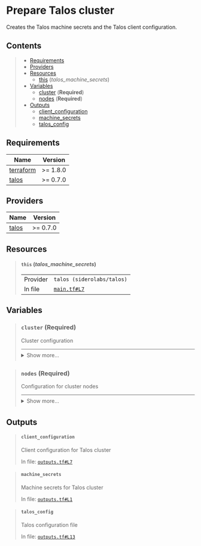 # Prepare Talos cluster

Creates the Talos machine secrets and the Talos client configuration.
## Contents

<blockquote>

- [Requirements](#requirements)
- [Providers](#providers)
- [Resources](#resources)
  - [this](#this-talos_machine_secrets) (*talos_machine_secrets*)
- [Variables](#variables)
  - [cluster](#cluster-required) (**Required**)
  - [nodes](#nodes-required) (**Required**)
- [Outputs](#outputs)
  - [client_configuration](#client_configuration)
  - [machine_secrets](#machine_secrets)
  - [talos_config](#talos_config)</blockquote>

## Requirements

| Name | Version |
|------|---------|
| <a name="requirement_terraform"></a> [terraform](#requirement\_terraform) | >= 1.8.0 |
| <a name="requirement_talos"></a> [talos](#requirement\_talos) | >= 0.7.0 |
## Providers

| Name | Version |
|------|---------|
| <a name="provider_talos"></a> [talos](#provider\_talos) | >= 0.7.0 |


## Resources
<blockquote>

#### `this` (_talos_machine_secrets_)

  <table>
    <tr>
      <td>Provider</td>
      <td><code>talos (siderolabs/talos)</code></td>
    </tr>
    <tr>
      <td>In file</td>
      <td><a href="./main.tf#L7"><code>main.tf#L7</code></a></td>
    </tr>
  </table>
</blockquote>

## Variables
<blockquote>

### `cluster` (**Required**)
Cluster configuration

<details style="border-top-color: inherit; border-top-width: 0.1em; border-top-style: solid; padding-top: 0.5em; padding-bottom: 0.5em;">
  <summary>Show more...</summary>

  **Type**:
  ```hcl
  object({
    name          = string
    talos_version = string
  })
  ```
  In file: <a href="./variables.tf#L1"><code>variables.tf#L1</code></a>

</details>
</blockquote>
<blockquote>

### `nodes` (**Required**)
Configuration for cluster nodes

<details style="border-top-color: inherit; border-top-width: 0.1em; border-top-style: solid; padding-top: 0.5em; padding-bottom: 0.5em;">
  <summary>Show more...</summary>

  **Type**:
  ```hcl
  list(object({
    machine_type = string
    ip           = string
  }))
  ```
  In file: <a href="./variables.tf#L9"><code>variables.tf#L9</code></a>

</details>
</blockquote>


## Outputs
<blockquote>

#### `client_configuration`
Client configuration for Talos cluster

In file: <a href="./outputs.tf#L7"><code>outputs.tf#L7</code></a>
</blockquote>
<blockquote>

#### `machine_secrets`
Machine secrets for Talos cluster

In file: <a href="./outputs.tf#L1"><code>outputs.tf#L1</code></a>
</blockquote>
<blockquote>

#### `talos_config`
Talos configuration file

In file: <a href="./outputs.tf#L13"><code>outputs.tf#L13</code></a>
</blockquote>
